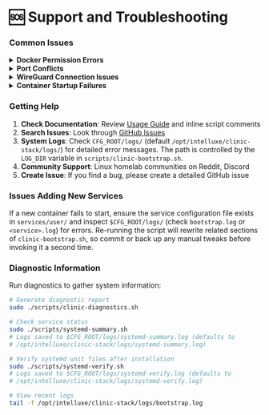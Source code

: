 # 🆘 Support and Troubleshooting

### Common Issues

<details>
<summary><strong>Docker Permission Errors</strong></summary>

```bash
# Add user to docker group
sudo usermod -aG docker $USER
newgrp docker

# Or run with sudo
sudo ./scripts/clinic-bootstrap.sh
```
</details>

<details>
<summary><strong>Port Conflicts</strong></summary>

```bash
# Check what's using a port
sudo netstat -tulpn | grep :3000

# Kill process using port
sudo kill $(sudo lsof -t -i:3000)

# Or modify ports in bootstrap script
```
</details>

<details>
<summary><strong>WireGuard Connection Issues</strong></summary>

```bash
# Check WireGuard status
sudo wg show

# Check firewall rules
sudo ufw status

# Verify port 51820 is open
sudo netstat -tulpn | grep :51820

# Check logs
journalctl -u wg-quick@wg0
```
</details>

<details>
<summary><strong>Container Startup Failures</strong></summary>

```bash
# Check container logs
docker logs REPLACE_WITH_CONTAINER_NAME

# Check available disk space
df -h

# Check Docker service
sudo systemctl status docker

# Restart Docker if needed
sudo systemctl restart docker
```
</details>

### Getting Help

1. **Check Documentation**: Review [Usage Guide](USAGE_GUIDE.md) and inline script comments
2. **Search Issues**: Look through [GitHub Issues](https://github.com/Intelluxe-AI/intelluxe-core/issues)
3. **System Logs**: Check `CFG_ROOT/logs/` (default `/opt/intelluxe/clinic-stack/logs/`) for detailed error messages. The path is controlled by the `LOG_DIR` variable in `scripts/clinic-bootstrap.sh`.
4. **Community Support**: Linux homelab communities on Reddit, Discord
5. **Create Issue**: If you find a bug, please create a detailed GitHub issue

### Issues Adding New Services
If a new container fails to start, ensure the service configuration file exists in `services/user/` and inspect `$CFG_ROOT/logs/` (check `bootstrap.log` or `<service>.log`) for errors.
Re-running the script will rewrite related sections of `clinic-bootstrap.sh`, so
commit or back up any manual tweaks before invoking it a second time.

### Diagnostic Information

Run diagnostics to gather system information:
```bash
# Generate diagnostic report
sudo ./scripts/clinic-diagnostics.sh

# Check service status
sudo ./scripts/systemd-summary.sh
# Logs saved to $CFG_ROOT/logs/systemd-summary.log (defaults to
# /opt/intelluxe/clinic-stack/logs/systemd-summary.log)

# Verify systemd unit files after installation
sudo ./scripts/systemd-verify.sh
# Logs saved to $CFG_ROOT/logs/systemd-verify.log (defaults to
# /opt/intelluxe/clinic-stack/logs/systemd-verify.log)

# View recent logs
tail -f /opt/intelluxe/clinic-stack/logs/bootstrap.log
```
